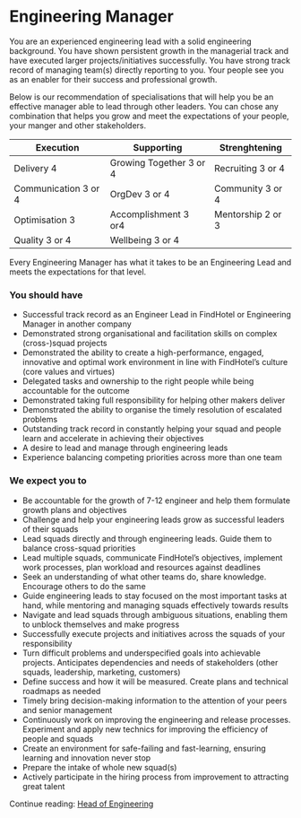 # Engineering Manager

You are an experienced engineering lead with a solid engineering background. You have shown persistent growth in the managerial track and have executed larger projects/initiatives successfully. You have strong track record of managing team(s) directly reporting to you. Your people see you as an enabler for their success and professional growth.

Below is our recommendation of specialisations that will help you be an effective manager able to lead through other leaders. You can chose any combination that helps you grow and meet the expectations of your people, your manger and other stakeholders.

| Execution | Supporting | Strenghtening |
| --- | --- | --- |
| Delivery 4 | Growing Together 3 or 4 | Recruiting 3 or 4 |
| Communication 3 or 4 | OrgDev 3 or 4 | Community 3 or 4 |
| Optimisation 3 | Accomplishment 3 or4 | Mentorship 2 or 3 |
| Quality 3 or 4 | Wellbeing 3 or 4 |

Every Engineering Manager has what it takes to be an Engineering Lead and meets the expectations for that level.

### You should have

- Successful track record as an Engineer Lead in FindHotel or Engineering Manager in another company
- Demonstrated strong organisational and facilitation skills on complex (cross-)squad projects
- Demonstrated the ability to create a high-performance, engaged, innovative and optimal work environment in line with FindHotel’s culture (core values and virtues)
- Delegated tasks and ownership to the right people while being accountable for the outcome
- Demonstrated taking full responsibility for helping other makers deliver
- Demonstrated the ability to organise the timely resolution of escalated problems
- Outstanding track record in constantly helping your squad and people learn and accelerate in achieving their objectives
- A desire to lead and manage through engineering leads
- Experience balancing competing priorities across more than one team

### We expect you to

- Be accountable for the growth of 7-12 engineer and help them formulate growth plans and objectives
- Challenge and help your engineering leads grow as successful leaders of their squads
- Lead squads directly and through engineering leads. Guide them to balance cross-squad priorities
- Lead multiple squads, communicate FindHotel’s objectives, implement work processes, plan workload and resources against deadlines
- Seek an understanding of what other teams do, share knowledge. Encourage others to do the same
- Guide engineering leads to stay focused on the most important tasks at hand, while mentoring and managing squads effectively towards results
- Navigate and lead squads through ambiguous situations, enabling them to unblock themselves and make progress
- Successfully execute projects and initiatives across the squads of your responsibility
- Turn difficult problems and underspecified goals into achievable projects. Anticipates dependencies and needs of stakeholders (other squads, leadership, marketing, customers)
- Define success and how it will be measured. Create plans and technical roadmaps as needed
- Timely bring decision-making information to the attention of your peers and senior management
- Continuously work on improving the engineering and release processes. Experiment and apply new technics for improving the efficiency of people and squads
- Create an environment for safe-failing and fast-learning, ensuring learning and innovation never stop
- Prepare the intake of whole new squad(s)
- Actively participate in the hiring process from improvement to attracting great talent

Continue reading: [Head of Engineering](head_of_engineering.md)
